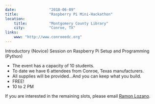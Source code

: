 ```yaml
---
date:               "2018-06-09"
title:              "Raspberry Pi Mini-Hackathon"
location:           
    title:          "Montgomery County Library"
    city:           "Conroe, TX"
links:    
    www: "http://www.conroeedc.org"
---
```

Introductory (Novice) Session on Raspberry Pi Setup and Programming (Python)
 - The event has a capacity of 10 students.
 - To date we have 6 attendees from Conroe, Texas manufacturers.
 - All supplies will be provided…And you can keep what you build.
 - FREE!
 - 10 to 2 PM

If you are interested in the remaining slots, please email [Ramon Lozano](mailto:lozano@conroeedc.org?subject=Raspberry%20Pi%20Mini-Hackathon).
